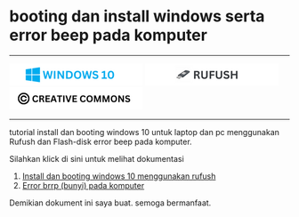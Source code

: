 # booting dan install windows serta error beep pada komputer

---

[![Windows 10](/assets/win10_log.png "Windows 10")](https://www.microsoft.com/en-us/software-download/windows10)
[![rufus](assets/rufush_log.png "rufus")](https://rufus.ie/en/)
[![LICENSE](assets/cc_log.png "LICENSE")](assets/LICENSE)

---

tutorial install dan booting windows 10 untuk laptop dan pc menggunakan Rufush dan Flash-disk error beep pada komputer.

Silahkan klick di sini untuk melihat dokumentasi

1. [Install dan booting windows 10 menggunakan rufush](modul_installasi_windows.md)
2. [Error brrp (bunyi) pada komputer](error_beep_komputer.md)


Demikian dokument ini saya buat. semoga bermanfaat.
